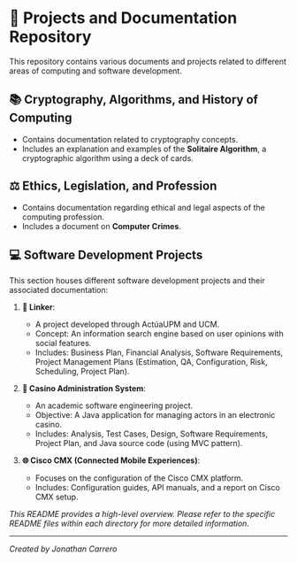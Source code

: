 # 📂 Projects and Documentation Repository

This repository contains various documents and projects related to different areas of computing and software development.

## 📚 Cryptography, Algorithms, and History of Computing

*   Contains documentation related to cryptography concepts.
*   Includes an explanation and examples of the **Solitaire Algorithm**, a cryptographic algorithm using a deck of cards.

## ⚖️ Ethics, Legislation, and Profession

*   Contains documentation regarding ethical and legal aspects of the computing profession.
*   Includes a document on **Computer Crimes**.

## 💻 Software Development Projects

This section houses different software development projects and their associated documentation:

1.  **🔗 Linker**:
    *   A project developed through ActúaUPM and UCM.
    *   Concept: An information search engine based on user opinions with social features.
    *   Includes: Business Plan, Financial Analysis, Software Requirements, Project Management Plans (Estimation, QA, Configuration, Risk, Scheduling, Project Plan).

2.  **🎰 Casino Administration System**:
    *   An academic software engineering project.
    *   Objective: A Java application for managing actors in an electronic casino.
    *   Includes: Analysis, Test Cases, Design, Software Requirements, Project Plan, and Java source code (using MVC pattern).

3.  **🌐 Cisco CMX (Connected Mobile Experiences)**:
    *   Focuses on the configuration of the Cisco CMX platform.
    *   Includes: Configuration guides, API manuals, and a report on Cisco CMX setup.

*This README provides a high-level overview. Please refer to the specific README files within each directory for more detailed information.*

---
*Created by Jonathan Carrero*


